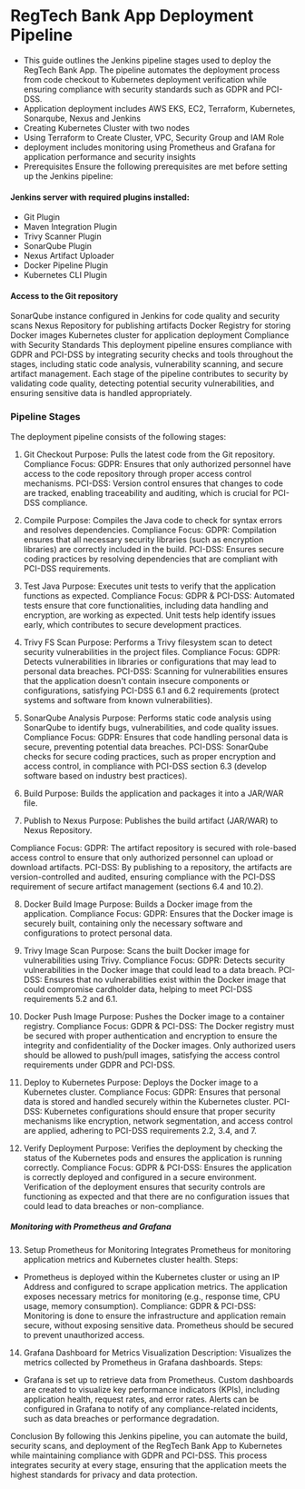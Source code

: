 # RegTech Bank App Deployment Pipeline
- This guide outlines the Jenkins pipeline stages used to deploy the RegTech Bank App. The pipeline automates the deployment process from code checkout to Kubernetes deployment verification while ensuring compliance with security standards such as GDPR and PCI-DSS.
- Application deployment includes AWS EKS, EC2, Terraform, Kubernetes, Sonarqube, Nexus and Jenkins
- Creating Kubernetes Cluster with two nodes
- Using Terraform to Create Cluster, VPC, Security Group and IAM Role
- deployment includes monitoring using Prometheus and Grafana for application performance and security insights
- Prerequisites
Ensure the following prerequisites are met before setting up the Jenkins pipeline:

#### Jenkins server with required plugins installed:
- Git Plugin
- Maven Integration Plugin
- Trivy Scanner Plugin
- SonarQube Plugin
- Nexus Artifact Uploader
- Docker Pipeline Plugin
- Kubernetes CLI Plugin
#### Access to the Git repository
SonarQube instance configured in Jenkins for code quality and security scans
Nexus Repository for publishing artifacts
Docker Registry for storing Docker images
Kubernetes cluster for application deployment
Compliance with Security Standards
This deployment pipeline ensures compliance with GDPR and PCI-DSS by integrating security checks and tools throughout the stages, including static code analysis, vulnerability scanning, and secure artifact management. Each stage of the pipeline contributes to security by validating code quality, detecting potential security vulnerabilities, and ensuring sensitive data is handled appropriately.

### Pipeline Stages
The deployment pipeline consists of the following stages:

1. Git Checkout
Purpose: Pulls the latest code from the Git repository.
Compliance Focus:
GDPR: Ensures that only authorized personnel have access to the code repository through proper access control mechanisms.
PCI-DSS: Version control ensures that changes to code are tracked, enabling traceability and auditing, which is crucial for PCI-DSS compliance.

2. Compile
Purpose: Compiles the Java code to check for syntax errors and resolves dependencies.
Compliance Focus:
GDPR: Compilation ensures that all necessary security libraries (such as encryption libraries) are correctly included in the build.
PCI-DSS: Ensures secure coding practices by resolving dependencies that are compliant with PCI-DSS requirements.

3. Test Java
Purpose: Executes unit tests to verify that the application functions as expected.
Compliance Focus:
GDPR & PCI-DSS: Automated tests ensure that core functionalities, including data handling and encryption, are working as expected. Unit tests help identify issues early, which contributes to secure development practices.

4. Trivy FS Scan
Purpose: Performs a Trivy filesystem scan to detect security vulnerabilities in the project files.
Compliance Focus:
GDPR: Detects vulnerabilities in libraries or configurations that may lead to personal data breaches.
PCI-DSS: Scanning for vulnerabilities ensures that the application doesn't contain insecure components or configurations, satisfying PCI-DSS 6.1 and 6.2 requirements (protect systems and software from known vulnerabilities).

5. SonarQube Analysis
Purpose: Performs static code analysis using SonarQube to identify bugs, vulnerabilities, and code quality issues.
Compliance Focus:
GDPR: Ensures that code handling personal data is secure, preventing potential data breaches.
PCI-DSS: SonarQube checks for secure coding practices, such as proper encryption and access control, in compliance with PCI-DSS section 6.3 (develop software based on industry best practices).

6. Build
Purpose: Builds the application and packages it into a JAR/WAR file.

7. Publish to Nexus
Purpose: Publishes the build artifact (JAR/WAR) to Nexus Repository.

Compliance Focus:
GDPR: The artifact repository is secured with role-based access control to ensure that only authorized personnel can upload or download artifacts.
PCI-DSS: By publishing to a repository, the artifacts are version-controlled and audited, ensuring compliance with the PCI-DSS requirement of secure artifact management (sections 6.4 and 10.2).

8. Docker Build Image
Purpose: Builds a Docker image from the application.
Compliance Focus:
GDPR: Ensures that the Docker image is securely built, containing only the necessary software and configurations to protect personal data.

9. Trivy Image Scan
Purpose: Scans the built Docker image for vulnerabilities using Trivy.
Compliance Focus:
GDPR: Detects security vulnerabilities in the Docker image that could lead to a data breach.
PCI-DSS: Ensures that no vulnerabilities exist within the Docker image that could compromise cardholder data, helping to meet PCI-DSS requirements 5.2 and 6.1.

10. Docker Push Image
Purpose: Pushes the Docker image to a container registry.
Compliance Focus:
GDPR & PCI-DSS: The Docker registry must be secured with proper authentication and encryption to ensure the integrity and confidentiality of the Docker images. Only authorized users should be allowed to push/pull images, satisfying the access control requirements under GDPR and PCI-DSS.

11. Deploy to Kubernetes
Purpose: Deploys the Docker image to a Kubernetes cluster.
Compliance Focus:
GDPR: Ensures that personal data is stored and handled securely within the Kubernetes cluster.
PCI-DSS: Kubernetes configurations should ensure that proper security mechanisms like encryption, network segmentation, and access control are applied, adhering to PCI-DSS requirements 2.2, 3.4, and 7.

12. Verify Deployment
Purpose: Verifies the deployment by checking the status of the Kubernetes pods and ensures the application is running correctly.
Compliance Focus:
GDPR & PCI-DSS: Ensures the application is correctly deployed and configured in a secure environment. Verification of the deployment ensures that security controls are functioning as expected and that there are no configuration issues that could lead to data breaches or non-compliance.
##### Monitoring with Prometheus and Grafana
13. Setup Prometheus for Monitoring
Integrates Prometheus for monitoring application metrics and Kubernetes cluster health.
 Steps:
- Prometheus is deployed within the Kubernetes cluster or using an IP Address and configured to scrape application metrics.
The application exposes necessary metrics for monitoring (e.g., response time, CPU usage, memory consumption).
Compliance:
GDPR & PCI-DSS: Monitoring is done to ensure the infrastructure and application remain secure, without exposing sensitive data. Prometheus should be secured to prevent unauthorized access.
14. Grafana Dashboard for Metrics Visualization
Description: Visualizes the metrics collected by Prometheus in Grafana dashboards.
  Steps:
- Grafana is set up to retrieve data from Prometheus.
Custom dashboards are created to visualize key performance indicators (KPIs), including application health, request rates, and error rates.
Alerts can be configured in Grafana to notify of any compliance-related incidents, such as data breaches or performance degradation.

Conclusion
By following this Jenkins pipeline, you can automate the build, security scans, and deployment of the RegTech Bank App to Kubernetes while maintaining compliance with GDPR and PCI-DSS. This process integrates security at every stage, ensuring that the application meets the highest standards for privacy and data protection.
